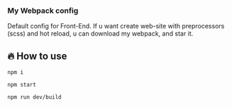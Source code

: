 ### My Webpack config
Default config for Front-End. If u want create web-site with preprocessors (scss) and hot reload, u can download my webpack, and star it.



## 🔥 How to use
```
npm i
  ```   
```
npm start
  ```
```
npm run dev/build
  ```

